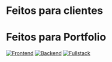 #   Feitos para clientes


#   Feitos para Portfolio

[![Frontend](https://img.shields.io/badge/Frontend-blue?style=for-the-badge)](frontend.md)
[![Backend](https://img.shields.io/badge/Backend-red?style=for-the-badge)](backend.md)
[![Fullstack](https://img.shields.io/badge/Fullstack-yellow?style=for-the-badge)](fullstack.md)